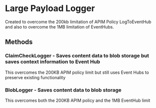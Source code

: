 # Large Payload Logger
Created to overcome the 200kb limitation of APIM Policy LogToEventHub and also to overcome the 1MB limitation of EventHubs.

## Methods

### ClaimCheckLogger - Saves content data to blob storage but saves context information to Event Hub
This overcomes the 200KB APIM policy limit but still uses Event Hubs to preserve existing functionality

### BlobLogger - Saves content data to blob storage 
This overcomes both the 200KB APIM policy and the 1MB EventHub limit
